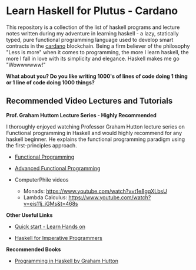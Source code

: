 # Learn Haskell for Plutus - Cardano

This repository is a collection of the list of haskell programs and lecture notes written during my adventure in learning haskell - a lazy, statically typed, pure functional programming language used to develop smart contracts in the [cardano](https://docs.cardano.org/) blockchain. Being a firm believer of the philosophy "Less is more" when it comes to programming, the more I learn haskell, the more I fall in love with its simplicity and elegance. Haskell makes me go "Wowwwwww!" 

**What about you? Do you like writing 1000's of lines of code doing 1 thing or 1 line of code doing 1000 things?** 


## Recommended Video Lectures and Tutorials

**Prof. Graham Huttom Lecture Series - Highly Recommended**

I thoroughly enjoyed watching Professor Graham Hutton lecture series on Functional programming in Haskell and would highly recommend for any haskell beginner. He explains the functional programming paradigm using the first-principles approach. 

* [Functional Programming](https://www.youtube.com/playlist?list=PLF1Z-APd9zK7usPMx3LGMZEHrECUGodd3)

* [Advanced Functional Programming](https://www.youtube.com/playlist?list=PLF1Z-APd9zK5uFc8FKr_di9bfsYv8-lbc)

* ComputerPhile videos
    * Monads: https://www.youtube.com/watch?v=t1e8gqXLbsU
    * Lambda Calculus: https://www.youtube.com/watch?v=eis11j_iGMs&t=468s


**Other Useful Links**
 
* [Quick start - Learn Hands on](https://www.youtube.com/watch?v=5b-YG558ft8&list=PLw2QsPIp2pxtkNQRvnOlV2xFkrQ8mPqAb)

* [Haskell for Imperative Programmers](https://www.youtube.com/channel/UC3xdLFFsqG701QAyGJIPT1g/playlists)

 

**Recommended Books**

* [Programming in Haskell by Graham Hutton](https://books.google.nl/books/about/Programming_in_Haskell.html?id=75C5DAAAQBAJ&printsec=frontcover&source=kp_read_button&hl=en&redir_esc=y#v=onepage&q&f=false)
